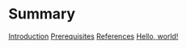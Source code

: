 # Summary

[Introduction](./introduction.md)
[Prerequisites](./prerequisites.md)
[References](./references.md)
[Hello, world!](hello-world.md)
